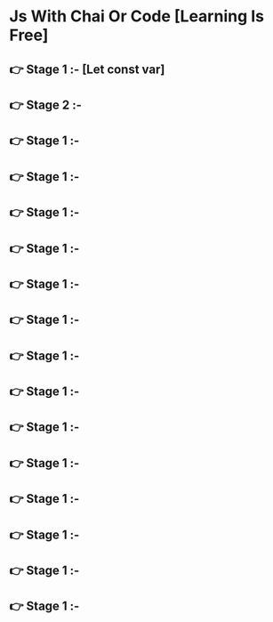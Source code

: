
# Js With Chai Or Code [Learning Is Free]

👉 Stage 1 :-  [Let const var] 
----
👉 Stage 2 :- 
----
👉 Stage 1 :- 
----
👉 Stage 1 :- 
----
👉 Stage 1 :- 
----
👉 Stage 1 :- 
----
👉 Stage 1 :- 
----
👉 Stage 1 :- 
----
👉 Stage 1 :- 
----
👉 Stage 1 :- 
----
👉 Stage 1 :- 
----
👉 Stage 1 :- 
----
👉 Stage 1 :- 
----
👉 Stage 1 :- 
----
👉 Stage 1 :- 
----
👉 Stage 1 :- 
----


